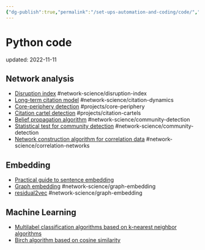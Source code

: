 ```yaml
---
{"dg-publish":true,"permalink":"/set-ups-automation-and-coding/code/","dgPassFrontmatter":true}
---
```



# Python code
updated: 2022-11-11


## Network analysis 
- [Disruption index](https://gist.github.com/skojaku/cee26755645b133a69d6630c79307cde#file-calc_disruption_index-py) #network-science/disruption-index
- [Long-term citation model](https://gist.github.com/skojaku/8494552b3012d047f6555b5f322e3eaf) #network-science/citation-dynamics 
- [Core-periphery detection](https://github.com/skojaku/core-periphery-detection) #projects/core-periphery
- [Citation cartel detection](https://github.com/skojaku/cidre) #projects/citation-cartels
- [Belief propagation algorithm](https://github.com/skojaku/BeliefPropagation) #network-science/community-detection
- [Statistical test for community detection](https://github.com/skojaku/qstest) #network-science/community-detection 
- [Network construction algorithm for correlation data](https://github.com/skojaku/scola) #network-science/correlation-networks

## Embedding
- [Practical guide to sentence embedding](https://github.com/skojaku/Practical-Guide-to-Sentence-Transformers)
- [Graph embedding](https://github.com/skojaku/graphvec) #network-science/graph-embedding
- [residual2vec](https://github.com/skojaku/residual2vec) #network-science/graph-embedding 
 
## Machine Learning
- [Multilabel classification algorithms based on k-nearest neighbor algorithms](https://github.com/skojaku/multilabel_knn)
- [Birch algorithm based on cosine similarity](https://gist.github.com/skojaku/2a52178cbf9dade53c69c54208a1b1f0)
